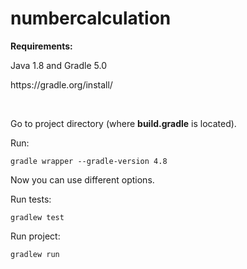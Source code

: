 # numbercalculation

<p><b>Requirements:</b></p>
<p>Java 1.8 and Gradle 5.0</p>
<p>https://gradle.org/install/<p>
</br>
<p>Go to project directory (where <b>build.gradle</b> is located).</p>
<p>Run:</p>
<p><code>gradle wrapper --gradle-version 4.8</p></code>
<p>Now you can use different options.<p>
<p>Run tests:</p>
<p><code>gradlew test</code></p>
<p>Run project:</p>
<p><code>gradlew run</code></p>
